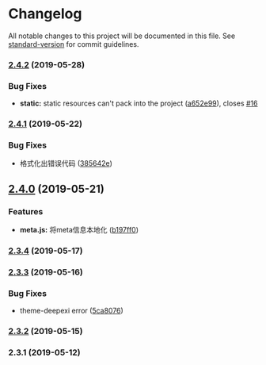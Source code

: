 # Changelog

All notable changes to this project will be documented in this file. See [standard-version](https://github.com/conventional-changelog/standard-version) for commit guidelines.

### [2.4.2](https://github.com/levy9527/nuxt-element-dashboard/compare/v2.4.1...v2.4.2) (2019-05-28)


### Bug Fixes

* **static:** static resources can't pack into the project  ([a652e99](https://github.com/levy9527/nuxt-element-dashboard/commit/a652e99)), closes [#16](https://github.com/levy9527/nuxt-element-dashboard/issues/16)



### [2.4.1](https://github.com/levy9527/nuxt-element-dashboard/compare/v2.4.0...v2.4.1) (2019-05-22)


### Bug Fixes

* 格式化出错误代码 ([385642e](https://github.com/levy9527/nuxt-element-dashboard/commit/385642e))



## [2.4.0](https://github.com/levy9527/nuxt-element-dashboard/compare/v2.3.4...v2.4.0) (2019-05-21)


### Features

* **meta.js:** 将meta信息本地化  ([b197ff0](https://github.com/levy9527/nuxt-element-dashboard/commit/b197ff0))



### [2.3.4](https://github.com/levy9527/nuxt-element-dashboard/compare/v2.3.3...v2.3.4) (2019-05-17)



### [2.3.3](https://github.com/levy9527/nuxt-element-dashboard/compare/v2.3.2...v2.3.3) (2019-05-16)


### Bug Fixes

* theme-deepexi error ([5ca8076](https://github.com/levy9527/nuxt-element-dashboard/commit/5ca8076))



### [2.3.2](https://github.com/levy9527/nuxt-element-dashboard/compare/v2.3.1...v2.3.2) (2019-05-15)



### 2.3.1 (2019-05-12)
